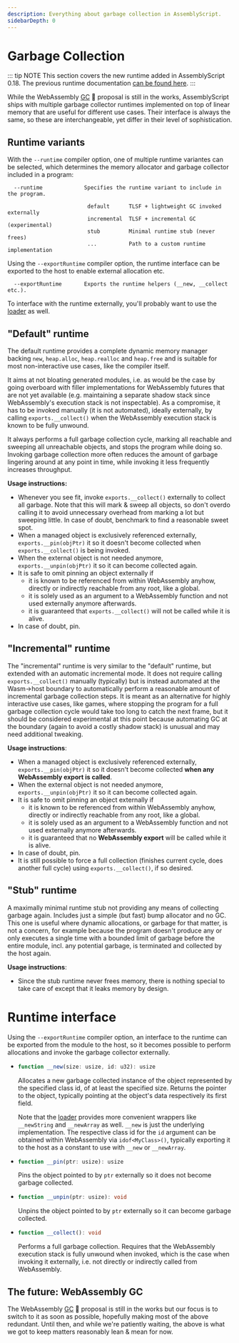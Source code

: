 ```yaml
---
description: Everything about garbage collection in AssemblyScript.
sidebarDepth: 0
---
```


# Garbage Collection

::: tip NOTE
This section covers the new runtime added in AssemblyScript 0.18. The previous runtime documentation [can be found here](./runtime.md).
:::

While the WebAssembly [GC](https://github.com/WebAssembly/gc) 🦄 proposal is still in the works, AssemblyScript ships with multiple garbage collector runtimes implemented on top of linear memory that are useful for different use cases. Their interface is always the same, so these are interchangeable, yet differ in their level of sophistication.

## Runtime variants

With the `--runtime` compiler option, one of multiple runtime variantes can be selected, which determines the memory allocator and garbage collector included in a program:

```
  --runtime             Specifies the runtime variant to include in the program.

                         default      TLSF + lightweight GC invoked externally
                         incremental  TLSF + incremental GC (experimental)
                         stub         Minimal runtime stub (never frees)
                         ...          Path to a custom runtime implementation
```

Using the `--exportRuntime` compiler option, the runtime interface can be exported to the host to enable external allocation etc.

```
  --exportRuntime       Exports the runtime helpers (__new, __collect etc.).
```

To interface with the runtime externally, you'll probably want to use the [loader](./loader.md) as well.

## "Default" runtime

The default runtime provides a complete dynamic memory manager backing `new`, `heap.alloc`, `heap.realloc` and `heap.free` and is suitable for most non-interactive use cases, like the compiler itself.

It aims at not bloating generated modules, i.e. as would be the case by going overboard with filler implementations for WebAssembly futures that are not yet available (e.g. maintaining a separate shadow stack since WebAssembly's execution stack is not inspectable). As a compromise, it has to be invoked manually (it is not automated), ideally externally, by calling `exports.__collect()` when the WebAssembly execution stack is known to be fully unwound.

It always performs a full garbage collection cycle, marking all reachable and sweeping all unreachable objects, and stops the program while doing so. Invoking garbage collection more often reduces the amount of garbage lingering around at any point in time, while invoking it less frequently increases throughput.

**Usage instructions:**

* Whenever you see fit, invoke `exports.__collect()` externally to collect all garbage. Note that this will mark & sweep all objects, so don't overdo calling it to avoid unnecessary overhead from marking a lot but sweeping little. In case of doubt, benchmark to find a reasonable sweet spot.
* When a managed object is exclusively referenced externally, `exports.__pin(objPtr)` it so it doesn't become collected when `exports.__collect()` is being invoked.
* When the external object is not needed anymore, `exports.__unpin(objPtr)` it so it can become collected again.
* It is safe to omit pinning an object externally if
  * it is known to be referenced from within WebAssembly anyhow, directly or indirectly reachable from any root, like a global.
  * it is solely used as an argument to a WebAssembly function and not used externally anymore afterwards.
  * it is guaranteed that `exports.__collect()` will not be called while it is alive.
* In case of doubt, pin.

## "Incremental" runtime

The "incremental" runtime is very similar to the "default" runtime, but extended with an automatic incremental mode. It does not require calling `exports.__collect()` manually (typically) but is instead automated at the Wasm->host boundary to automatically perform a reasonable amount of incremental garbage collection steps. It is meant as an alternative for highly interactive use cases, like games, where stopping the program for a full garbage collection cycle would take too long to catch the next frame, but it should be considered experimental at this point because automating GC at the boundary (again to avoid a costly shadow stack) is unusual and may need additional tweaking.

**Usage instructions**:

* When a managed object is exclusively referenced externally, `exports.__pin(objPtr)` it so it doesn't become collected **when any WebAssembly export is called**.
* When the external object is not needed anymore, `exports.__unpin(objPtr)` it so it can become collected again.
* It is safe to omit pinning an object externally if
  * it is known to be referenced from within WebAssembly anyhow, directly or indirectly reachable from any root, like a global.
  * it is solely used as an argument to a WebAssembly function and not used externally anymore afterwards.
  * it is guaranteed that no **WebAssembly export** will be called while it is alive.
* In case of doubt, pin.
* It is still possible to force a full collection (finishes current cycle, does another full cycle) using `exports.__collect()`, if so desired.

## "Stub" runtime

A maximally minimal runtime stub not providing any means of collecting garbage again. Includes just a simple (but fast) bump allocator and no GC. This one is useful where dynamic allocations, or garbage for that matter, is not a concern, for example because the program doesn't produce any or only executes a single time with a bounded limit of garbage before the entire module, incl. any potential garbage, is terminated and collected by the host again.

**Usage instructions**:

* Since the stub runtime never frees memory, there is nothing special to take care of except that it leaks memory by design.

# Runtime interface

Using the `--exportRuntime` compiler option, an interface to the runtime can be exported from the module to the host, so it becomes possible to perform allocations and invoke the garbage collector externally.

* ```ts
  function __new(size: usize, id: u32): usize
  ```
  Allocates a new garbage collected instance of the object represented by the specified class id, of at least the specified size. Returns the pointer to the object, typically pointing at the object's data respectively its first field.

  Note that the [loader](./loader.md) provides more convenient wrappers like `__newString` and `__newArray` as well. `__new` is just the underlying implementation. The respective class id for the `id` argument can be obtained within WebAssembly via `idof<MyClass>()`, typically exporting it to the host as a constant to use with `__new` or `__newArray`.

* ```ts
  function __pin(ptr: usize): usize
  ```
  Pins the object pointed to by `ptr` externally so it does not become garbage collected.

* ```ts
  function __unpin(ptr: usize): void
  ```
  Unpins the object pointed to by `ptr` externally so it can become garbage collected.

* ```ts
  function __collect(): void
  ```
  Performs a full garbage collection. Requires that the WebAssembly execution stack is fully unwound when invoked, which is the case when invoking it externally, i.e. not directly or indirectly called from WebAssembly.

## The future: WebAssembly GC

The WebAssembly [GC](https://github.com/WebAssembly/gc) 🦄 proposal is still in the works but our focus is to switch to it as soon as possible, hopefully making most of the above redundant. Until then, and while we're patiently waiting, the above is what we got to keep matters reasonably lean & mean for now.
